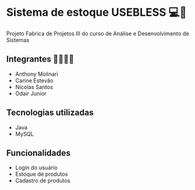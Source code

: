 # Sistema de estoque USEBLESS 💻👚

Projeto Fabrica de Projetos III do curso de Análise e Desenvolvimento de Sistemas

## Integrantes 👩‍💻👨‍💻

- Anthony Molinari
- Carine Estevão
- Nicolas Santos
- Odair Junior

## Tecnologias utilizadas

- Java
- MySQL

## Funcionalidades

- Login do usuário
- Estoque de produtos
- Cadastro de produtos